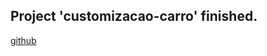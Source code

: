 ## Project 'customizacao-carro' finished.
[github](https://github.com/klisostom/customizacao-carro)
